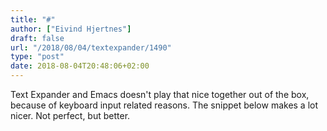 ```yaml
---
title: "#"
author: ["Eivind Hjertnes"]
draft: false
url: "/2018/08/04/textexpander/1490"
type: "post"
date: 2018-08-04T20:48:06+02:00
---
```


Text Expander and Emacs doesn't play that nice together out of the box,
because of keyboard input related reasons. The snippet below makes a lot
nicer. Not perfect, but better.

<div class="HTML">
  <div></div>

<script src="<https://gist.github.com/hjertnes/95791c55503e51b6fc0fb4e2fc764d83.js>"></script>

</div>

